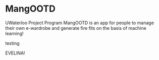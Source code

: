# MangOOTD
UWaterloo Project Program
MangOOTD is an app for people to manage their own e-wardrobe and generate fire fits on the basis of machine learning!

testing


EVELINA!
